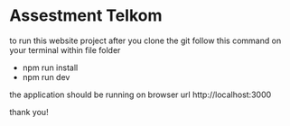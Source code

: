 # Assestment Telkom

to run this website project after you clone the git follow this command on your terminal within file folder
- npm run install
- npm run dev

the application should be running on browser url http://localhost:3000

thank you!
